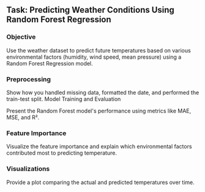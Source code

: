 ## Task: Predicting Weather Conditions Using Random Forest Regression
### Objective 
Use the weather dataset to predict future temperatures based on various environmental factors (humidity, wind speed, mean pressure) using a Random Forest Regression model.
### Preprocessing

Show how you handled missing data, formatted the date, and performed the train-test split.
Model Training and Evaluation

Present the Random Forest model's performance using metrics like MAE, MSE, and R².
### Feature Importance

Visualize the feature importance and explain which environmental factors contributed most to predicting temperature.
### Visualizations

Provide a plot comparing the actual and predicted temperatures over time.